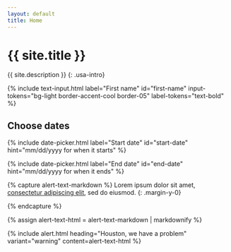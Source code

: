 ```yaml
---
layout: default
title: Home
---
```

# {{ site.title }}

{{ site.description }}
{: .usa-intro}

{% include text-input.html label="First name" id="first-name" input-tokens="bg-light border-accent-cool border-05" label-tokens="text-bold" %}

## Choose dates

{% include date-picker.html label="Start date" id="start-date" hint="mm/dd/yyyy for when it starts" %}

{% include date-picker.html label="End date" id="end-date" hint="mm/dd/yyyy for when it ends" %}


<!-- Create alert content as Markdown between these capture tags. -->
{% capture alert-text-markdown %}
Lorem ipsum dolor sit amet, [consectetur adipiscing elit](#), sed do eiusmod.
{: .margin-y-0}
<!-- Optional utility token to remove top and and bottom margin from body paragraph. -->
{% endcapture %}

<!-- This converts the Markdown content above into HTML for transferring to the component include below. -->
{% assign alert-text-html = alert-text-markdown | markdownify %}

<!-- The alert include using the converted HTML content. -->
{% include alert.html heading="Houston, we have a problem" variant="warning" content=alert-text-html %}